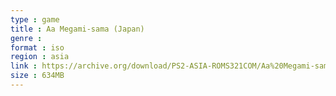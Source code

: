 ```yaml
---
type : game
title : Aa Megami-sama (Japan)
genre : 
format : iso
region : asia
link : https://archive.org/download/PS2-ASIA-ROMS321COM/Aa%20Megami-sama%20%28Japan%29.7z
size : 634MB
---
```

